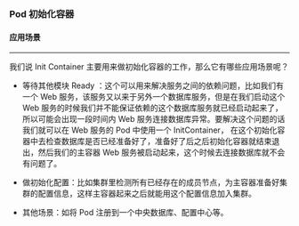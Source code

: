 ### Pod 初始化容器

#### 应用场景
***
我们说 Init Container 主要用来做初始化容器的工作，那么它有哪些应用场景呢？

* 等待其他模块 Ready ：这个可以用来解决服务之间的依赖问题，比如我们有一个 Web 服务，该服务又以来于另外一个数据库服务，但是在我们启动这个 Web 服务的时候我们并不能保证依赖的这个数据库服务就已经启动起来了，所以可能会出现一段时间内 Web 服务连接数据库异常。要解决这个问题的话我们就可以在 Web 服务的 Pod 中使用一个 InitContainer， 在这个初始化容器中去检查数据库是否已经准备好了，准备好了后之后初始化容器就结束退出，然后我们的主容器 Web 服务被启动起来，这个时候去连接数据库就不会有问题了。

* 做初始化配置：比如集群里检测所有已经存在的成员节点，为主容器准备好集群的配置信息，这样主容器起来之后就能用这个配置信息加入集群。

* 其他场景：如将 Pod 注册到一个中央数据库、配置中心等。